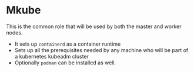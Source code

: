 Mkube
=========

This is the common role that will be used by both the master and worker nodes.
- It sets up `containerd` as a container runtime 
- Sets up all the prerequisites needed by any machine who will be part of a kubernetes kubeadm cluster
- Optionally `podman` can be installed as well.

